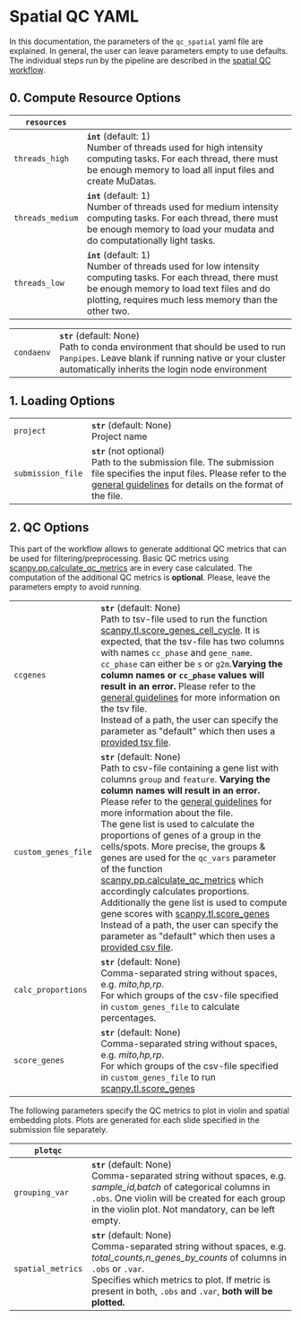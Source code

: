 
# Spatial QC YAML 

In this documentation, the parameters of the `qc_spatial` yaml file are explained. In general, the user can leave parameters empty to use defaults. <br>  The individual steps run by the pipeline are described in the [spatial QC workflow](../workflows/ingest_spatial.md). 



## 0. Compute Resource Options

| `resources` |  |
| --- | --- |
| `threads_high` | __`int`__ (default: 1) <br> Number of threads used for high intensity computing tasks. For each thread, there must be enough memory to load all input files and create MuDatas.  |
| `threads_medium` | __`int`__ (default: 1) <br> Number of threads used for medium intensity computing tasks. For each thread, there must be enough memory to load your mudata and do computationally light tasks. |
| `threads_low` | __`int`__ (default: 1) <br> Number of threads used for low intensity computing tasks. For each thread, there must be enough memory to load text files and do plotting, requires much less memory than the other two.|



|  |  |
| ---- | --- |
| `condaenv` | __`str`__ (default: None) <br> Path to conda environment that should be used to run `Panpipes`. Leave blank if running native or your cluster automatically inherits the login node environment |




## 1. Loading Options 

|  |  |
| ---- | --- |
| `project` | __`str`__ (default: None) <br> Project name |
| `submission_file` | __`str`__ (not optional) <br> Path to the submission file. The submission file specifies the input files. Please refer to the [general guidelines](../usage/setup_for_spatial_workflows.md) for details on the format of the file. |


## 2. QC Options 
This part of the workflow allows to generate additional QC metrics that can be used for filtering/preprocessing. Basic QC metrics using [scanpy.pp.calculate_qc_metrics](https://scanpy.readthedocs.io/en/stable/generated/scanpy.pp.calculate_qc_metrics.html) are in every case calculated. The computation of the additional QC metrics is **optional**. Please, leave the parameters empty to avoid running.

|  |  |
| ---- | --- |
| `ccgenes` | __`str`__ (default: None) <br> Path to tsv-file used to run the function [scanpy.tl.score_genes_cell_cycle](https://scanpy.readthedocs.io/en/stable/generated/scanpy.tl.score_genes_cell_cycle.html). It is expected, that the tsv-file has two columns with names `cc_phase` and `gene_name`. `cc_phase` can either be `s` or `g2m`.**Varying the column names or `cc_phase` values will result in an error.** Please refer to the [general guidelines](../usage/gene_list_format.md) for more information on the tsv file. <br> Instead of a path, the user can specify the parameter as "default" which then uses a [provided tsv file](https://github.com/DendrouLab/panpipes/blob/main/panpipes/resources/cell_cycle_genes.tsv).|
| `custom_genes_file` | __`str`__ (default: None) <br> Path to csv-file containing a gene list with columns `group` and `feature`. **Varying the column names will result in an error.** Please refer to the [general guidelines](../usage/gene_list_format.md) for more information about the file. <br> The gene list is used to calculate the proportions of genes of a group in the cells/spots. More precise, the groups & genes are used for the `qc_vars` parameter of the function [scanpy.pp.calculate_qc_metrics](https://scanpy.readthedocs.io/en/stable/generated/scanpy.pp.calculate_qc_metrics.html) which accordingly calculates proportions. <br> Additionally the gene list is used to compute gene scores with [scanpy.tl.score_genes](https://scanpy.readthedocs.io/en/stable/generated/scanpy.tl.score_genes.html) <br> Instead of a path, the user can specify the parameter as "default" which then uses a [provided csv file](https://github.com/DendrouLab/panpipes/blob/main/panpipes/resources/qc_genelist_1.0.csv).|
| `calc_proportions` | __`str`__ (default: None) <br>  Comma-separated string without spaces, e.g. _mito,hp,rp_. <br> For which groups of the csv-file specified in `custom_genes_file` to calculate percentages. |
| `score_genes` | __`str`__ (default: None) <br> Comma-separated string without spaces, e.g. _mito,hp,rp_. <br> For which groups of the csv-file specified in `custom_genes_file`  to run [scanpy.tl.score_genes](https://scanpy.readthedocs.io/en/stable/generated/scanpy.tl.score_genes.html) |

The following parameters specify the QC metrics to plot in violin and spatial embedding plots. Plots are generated for each slide specified in the submission file separately. 

| `plotqc` |  |
| --- | --- |
| `grouping_var` | __`str`__ (default: None) <br> Comma-separated string without spaces, e.g. _sample_id,batch_ of categorical columns in `.obs`. One violin will be created for each group in the violin plot. Not mandatory, can be left empty.|
| `spatial_metrics` | __`str`__ (default: None) <br>  Comma-separated string without spaces, e.g. _total_counts,n_genes_by_counts_ of columns in `.obs` or `.var`. <br>Specifies which metrics to plot. If metric is present in both, `.obs` and `.var`, **both will be plotted.**|
